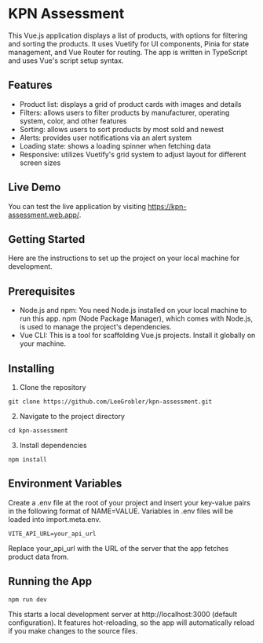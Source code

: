 # KPN Assessment

This Vue.js application displays a list of products, with options for filtering
and sorting the products. It uses Vuetify for UI components, Pinia for state
management, and Vue Router for routing. The app is written in TypeScript and
uses Vue's script setup syntax.

## Features

- Product list: displays a grid of product cards with images and details
- Filters: allows users to filter products by manufacturer, operating system,
  color, and other features
- Sorting: allows users to sort products by most sold and newest
- Alerts: provides user notifications via an alert system
- Loading state: shows a loading spinner when fetching data
- Responsive: utilizes Vuetify's grid system to adjust layout for different
  screen sizes

## Live Demo

You can test the live application by visiting https://kpn-assessment.web.app/.

## Getting Started

Here are the instructions to set up the project on your local machine for
development.

## Prerequisites

- Node.js and npm: You need Node.js installed on your local machine to run this
  app. npm (Node Package Manager), which comes with Node.js, is used to manage
  the project's dependencies.
- Vue CLI: This is a tool for scaffolding Vue.js projects. Install it globally
  on your machine.

## Installing

1. Clone the repository

```
git clone https://github.com/LeeGrobler/kpn-assessment.git
```

2. Navigate to the project directory

```
cd kpn-assessment
```

3. Install dependencies

```
npm install
```

## Environment Variables

Create a .env file at the root of your project and insert your key-value pairs
in the following format of NAME=VALUE. Variables in .env files will be loaded
into import.meta.env.

```
VITE_API_URL=your_api_url
```

Replace your_api_url with the URL of the server that the app fetches product
data from.

## Running the App

```
npm run dev
```

This starts a local development server at http://localhost:3000 (default
configuration). It features hot-reloading, so the app will automatically reload
if you make changes to the source files.
